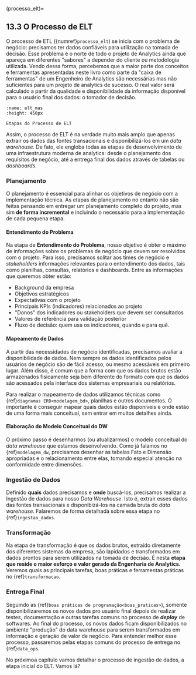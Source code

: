 (processo_elt)=
## 13.3 O Processo de ELT

O processo de ETL ({numref}`processo_elt`) se inicia com o problema de negócio: precisamos ter dados confiáveis para utilização na tomada de decisão. Esse problema é o norte de todo o projeto de Analytics ainda que apareça em diferentes "sabores" a depender do cliente ou metodologia utilizada. Vendo dessa forma, percebemos que a maior parte dos conceitos e ferramentas apresentadas neste livro como parte da "caixa de ferramentas" de um Engenheiro de Analytics são necessárias mas não suficientes para um projeto de analytics de sucesso. O real valor será calculado a partir da qualidade e disponibilidade da informação disponível para o usuário final dos dados: o tomador de decisão.


```{figure} ../../../assets/img/processo_elt.png
:name: elt_mas
:height: 450px

Etapas do Processo de ELT
```

Assim, o processo de ELT é na verdade muito mais amplo que apenas extrair os dados das fontes transacionais e disponibilizá-los em um *data warehouse*. De fato, ele engloba todas as etapas de desenvolvimento de uma infraestrutura moderna de analytics: desde o planejamento dos requisitos de negócio, até a entrega final dos dados através de tabelas ou *dashboards*. 

### Planejamento

O planejamento é essencial para alinhar os objetivos de negócio com a implementação técnica. As etapas de planejamento no entanto não são feitas pensando em entregar um planejamento completo do projeto, mas sim **de forma incremental** e incluindo o necessário para a implementação de cada pequena etapa.

#### Entendimento do Problema

Na etapa de **Entendimento do Problema**, nosso objetivo é obter o máximo de informações sobre os problemas de negócio que devem ser resolvidos com o projeto. Para isso, precisamos solitar aos times de negócio e *stakeholders* informações relevantes para o entendimento dos dados, tais como planilhas, consultas, relatórios e dashboards. Entre as informações que queremos obter estão:

* Background da empresa
* Objetivos estratégicos
* Expectativas com o projeto
* Principais KPIs (indicadores) relacionados ao projeto
* "Donos" dos indicadores ou stakeholders que devem ser consultados
* Valores de referência para validação posterior
* Fluxo de decisão: quem usa os indicadores, quando e para quê.


#### Mapeamento de Dados

A partir das necessidades de negócio identificadas, precisamos avaliar a disponibilidade de dados. Nem sempre os dados identificados pelos usuários de negócio são de fácil acesso, ou mesmo acessáveis em primeiro lugar. Além disso, é comum que a forma com que os dados brutos estão armazenados fisicamente seja bem diferente do formato com que os dados são acessados pela interface dos sistemas empresariais ou relatórios.

Para realizar o mapeamento de dados utilizamos técnicas como {ref}`diagramas ERD<modelagem_bd>`, planilhas e outros documentos. O importante é conseguir mapear quais dados estão disponíveis e onde estão de uma forma mais conceitual, sem entrar em muitos detalhes ainda. 

#### Elaboração do Modelo Conceitual do DW

O próximo passo é desenharmos (ou atualizarmos) o modelo conceitual do *data warehouse* que estamos desenvolvendo. Como já falamos no {ref}`modelagem_dw`, precisamos desenhar as tabelas Fato e Dimensão apropriadas e o relacionamento entre elas, tomando especial atenção na conformidade entre dimensões.

### Ingestão de Dados

Definido **quais** dados precisamos e **onde** buscá-los, precisamos realizar a Ingestão de dados para nosso *Data Warehouse*. Isto é, extrair esses dados das fontes transacionais e disponibizá-los na camada bruta do *data warehouse*. Falaremos de forma detalhada sobre essa etapa no {ref}`ingestao_dados`.

### Transformação

Na etapa de transformação é que os dados brutos, extraído diretamente dos diferentes sistemas da empresa, são lapidados e transformados em dados prontos para serem utilizados na tomada de decisão. É nesta **etapa que reside o maior esforço e valor gerado da Engenharia de Analytics.** Veremos quais as principais tarefas, boas práticas e ferramentas práticas no {ref}`transformacao`.

### Entrega Final

Seguindo as {ref}`boas práticas de programação<boas_praticas>`), somente disponibilizaremos os novos dados pro usuário final depois de realizar testes, documentação e outras tarefas comuns no processo de ***deploy*** de softwares. Ao final do processo, os novos dados ficam disponibilizados no ambiente "produção" do data warehouse para serem transformados em informação e geração de valor de negócio. Para entender melhor esse processo, passaremos pelas etapas comuns do processo de entrega no {ref}`data_ops`.

No próximoa capítulo vamos detalhar o processo de ingestão de dados, a etapa inicial do ELT. Vamos lá?